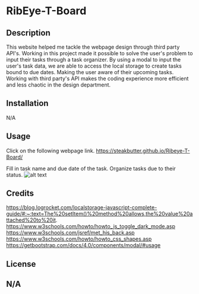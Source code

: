 # RibEye-T-Board

## Description

This website helped me tackle the webpage design through third party API's. Working in this project made it possible to solve the user's problem to input their tasks through a task organizer. By using a modal to input the user's task data, we are able to access the local storage to create tasks bound to due dates. Making the user aware of their upcoming tasks.
Working with third party's API makes the coding experience more efficient and less chaotic in the design department.


## Installation
N/A


## Usage
Click on the following webpage link. 
https://steakbutter.github.io/Ribeye-T-Board/

Fill in task name and due date of the task.
Organize tasks due to their status. 
![alt text](<Assets/Screenshot 2024-04-29 at 5.39.22 p.m..png>)

## Credits

https://blog.logrocket.com/localstorage-javascript-complete-guide/#:~:text=The%20setItem()%20method%20allows,the%20value%20attached%20to%20it.
https://www.w3schools.com/howto/howto_js_toggle_dark_mode.asp
https://www.w3schools.com/jsref/met_his_back.asp
https://www.w3schools.com/howto/howto_css_shapes.asp
https://getbootstrap.com/docs/4.0/components/modal/#usage

## License

N/A
---